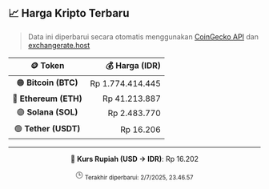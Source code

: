 

<!-- HARGA_KRIPTO -->
## 📈 Harga Kripto Terbaru

> Data ini diperbarui secara otomatis menggunakan [CoinGecko API](https://www.coingecko.com/) dan [exchangerate.host](https://exchangerate.host/)

<div align="center">

| 🪙 Token | 💰 Harga (IDR) |
|:------:|---------------:|
| 🟠 **Bitcoin (BTC)**   | Rp 1.774.414.445 |
| 🔵 **Ethereum (ETH)**  | Rp 41.213.887 |
| 🟣 **Solana (SOL)**    | Rp 2.483.770 |
| 🟢 **Tether (USDT)**   | Rp 16.206 |

---

💱 **Kurs Rupiah (USD → IDR)**: Rp 16.202

🕒 <sub>Terakhir diperbarui: 2/7/2025, 23.46.57</sub>

</div>
<!-- /HARGA_KRIPTO -->